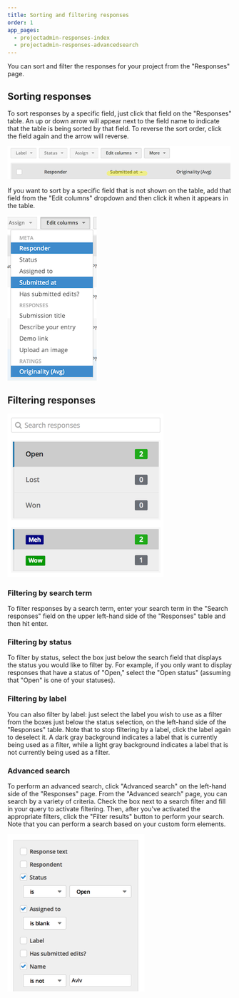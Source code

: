 ```yaml
---
title: Sorting and filtering responses
order: 1
app_pages:
  - projectadmin-responses-index
  - projectadmin-responses-advancedsearch
---
```


You can sort and filter the responses for your project from the "Responses" page.

## Sorting responses

To sort responses by a specific field, just click that field on the "Responses" table. An up or down arrow will appear next to the field name to indicate that the table is being sorted by that field. To reverse the sort order, click the field again and the arrow will reverse.

![sort responses](../images/screenshot_sort_responses.png)

If you want to sort by a specific field that is not shown on the table, add that field from the "Edit columns" dropdown and then click it when it appears in the table.

![edit columns](../images/screenshot_edit_columns.png)

## Filtering responses

![filter responses](../images/screenshot_filter_responses.png)

### Filtering by search term

To filter responses by a search term, enter your search term in the "Search responses" field on the upper left-hand side of the "Responses" table and then hit enter.

### Filtering by status

To filter by status, select the box just below the search field that displays the status you would like to filter by. For example, if you only want to display responses that have a status of "Open," select the "Open status" (assuming that "Open" is one of your statuses).

### Filtering by label

You can also filter by label: just select the label you wish to use as a filter from the boxes just below the status selection, on the left-hand side of the "Responses" table. Note that to stop filtering by a label, click the label again to deselect it. A dark gray background indicates a label that is currently being used as a filter, while a light gray background indicates a label that is not currently being used as a filter.

### Advanced search

To perform an advanced search, click "Advanced search" on the left-hand side of the "Responses" page. From the "Advanced search" page, you can search by a variety of criteria. Check the box next to a search filter and fill in your query to activate filtering. Then, after you've activated the appropriate filters, click the "Filter results" button to perform your search. Note that you can perform a search based on your custom form elements.

![advanced search filters](../images/screenshot_advanced_search.png)
